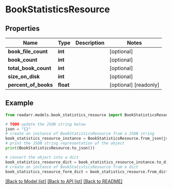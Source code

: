 # BookStatisticsResource


## Properties

Name | Type | Description | Notes
------------ | ------------- | ------------- | -------------
**book_file_count** | **int** |  | [optional] 
**book_count** | **int** |  | [optional] 
**total_book_count** | **int** |  | [optional] 
**size_on_disk** | **int** |  | [optional] 
**percent_of_books** | **float** |  | [optional] [readonly] 

## Example

```python
from readarr.models.book_statistics_resource import BookStatisticsResource

# TODO update the JSON string below
json = "{}"
# create an instance of BookStatisticsResource from a JSON string
book_statistics_resource_instance = BookStatisticsResource.from_json(json)
# print the JSON string representation of the object
print(BookStatisticsResource.to_json())

# convert the object into a dict
book_statistics_resource_dict = book_statistics_resource_instance.to_dict()
# create an instance of BookStatisticsResource from a dict
book_statistics_resource_form_dict = book_statistics_resource.from_dict(book_statistics_resource_dict)
```
[[Back to Model list]](../README.md#documentation-for-models) [[Back to API list]](../README.md#documentation-for-api-endpoints) [[Back to README]](../README.md)


